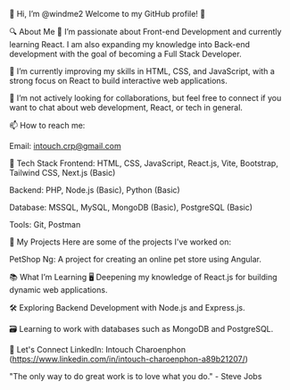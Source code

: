 👋 Hi, I’m @windme2
Welcome to my GitHub profile! 🌟

🔍 About Me
👀 I’m passionate about Front-end Development and currently learning React. I am also expanding my knowledge into Back-end development with the goal of becoming a Full Stack Developer.

🌱 I’m currently improving my skills in HTML, CSS, and JavaScript, with a strong focus on React to build interactive web applications.

💞️ I’m not actively looking for collaborations, but feel free to connect if you want to chat about web development, React, or tech in general.

📫 How to reach me:

Email: intouch.crp@gmail.com

🚀 Tech Stack
Frontend: HTML, CSS, JavaScript, React.js, Vite, Bootstrap, Tailwind CSS, Next.js (Basic)

Backend: PHP, Node.js (Basic), Python (Basic)

Database: MSSQL, MySQL, MongoDB (Basic), PostgreSQL (Basic)

Tools: Git, Postman

📂 My Projects
Here are some of the projects I've worked on:

PetShop Ng: A project for creating an online pet store using Angular.

📚 What I’m Learning
🖥️ Deepening my knowledge of React.js for building dynamic web applications.

🛠️ Exploring Backend Development with Node.js and Express.js.

🗃️ Learning to work with databases such as MongoDB and PostgreSQL.

🔗 Let's Connect
LinkedIn: Intouch Charoenphon (https://www.linkedin.com/in/intouch-charoenphon-a89b21207/)

"The only way to do great work is to love what you do." - Steve Jobs
